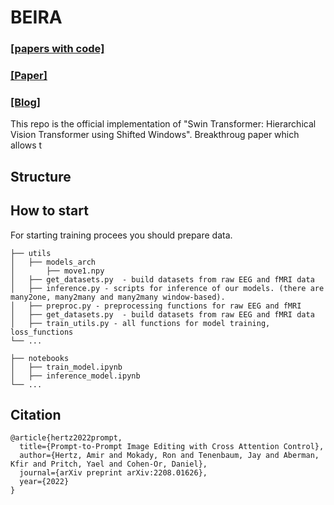 # BEIRA
### [[papers with code]](https://prompt-to-prompt.github.io/ptp_files/Prompt-to-Prompt_preprint.pdf)

### [[Paper]](https://prompt-to-prompt.github.io/ptp_files/Prompt-to-Prompt_preprint.pdf)
### [[Blog]](https://prompt-to-prompt.github.io/ptp_files/Prompt-to-Prompt_preprint.pdf)


This repo is the official implementation of "Swin Transformer: Hierarchical Vision Transformer using Shifted Windows". Breakthroug paper which allows t






## Structure

## How to start
For starting training procees you should prepare data.

    ├── utils 
    │   ├── models_arch
    │       ├── move1.npy
    │   ├── get_datasets.py  - build datasets from raw EEG and fMRI data    
    │   ├── inference.py - scripts for inference of our models. (there are many2one, many2many and many2many window-based).
    │   ├── preproc.py - preprocessing functions for raw EEG and fMRI  
    │   ├── get_datasets.py  - build datasets from raw EEG and fMRI data 
    │   ├── train_utils.py - all functions for model training, loss_functions
    └── ...

    ├── notebooks 
    │   ├── train_model.ipynb
    │   ├── inference_model.ipynb    
    └── ...



## Citation

```
@article{hertz2022prompt,
  title={Prompt-to-Prompt Image Editing with Cross Attention Control},
  author={Hertz, Amir and Mokady, Ron and Tenenbaum, Jay and Aberman, Kfir and Pritch, Yael and Cohen-Or, Daniel},
  journal={arXiv preprint arXiv:2208.01626},
  year={2022}
}
```
